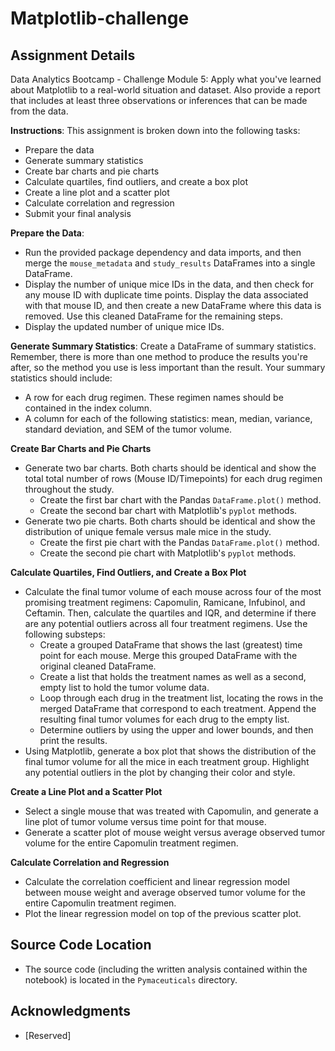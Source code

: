 # Matplotlib-challenge

## Assignment Details
Data Analytics Bootcamp - Challenge Module 5: Apply what you've learned about Matplotlib to a real-world situation and dataset. Also provide a report that includes at least three observations or inferences that can be made from the data.

**Instructions**: This assignment is broken down into the following tasks:

* Prepare the data
* Generate summary statistics
* Create bar charts and pie charts
* Calculate quartiles, find outliers, and create a box plot
* Create a line plot and a scatter plot
* Calculate correlation and regression
* Submit your final analysis

**Prepare the Data**:

* Run the provided package dependency and data imports, and then merge the ```mouse_metadata``` and ```study_results``` DataFrames into a single DataFrame.
* Display the number of unique mice IDs in the data, and then check for any mouse ID with duplicate time points. Display the data associated with that mouse ID, and then create a new DataFrame where this data is removed. Use this cleaned DataFrame for the remaining steps.
* Display the updated number of unique mice IDs.

**Generate Summary Statistics**: Create a DataFrame of summary statistics. Remember, there is more than one method to produce the results you're after, so the method you use is less important than the result. Your summary statistics should include:

* A row for each drug regimen. These regimen names should be contained in the index column.
* A column for each of the following statistics: mean, median, variance, standard deviation, and SEM of the tumor volume.

**Create Bar Charts and Pie Charts**

* Generate two bar charts. Both charts should be identical and show the total total number of rows (Mouse ID/Timepoints) for each drug regimen throughout the study.
  * Create the first bar chart with the Pandas ```DataFrame.plot()``` method.
  * Create the second bar chart with Matplotlib's ```pyplot``` methods.
* Generate two pie charts. Both charts should be identical and show the distribution of unique female versus male mice in the study.
  * Create the first pie chart with the Pandas ```DataFrame.plot()``` method.
  * Create the second pie chart with Matplotlib's ```pyplot``` methods.

**Calculate Quartiles, Find Outliers, and Create a Box Plot**

* Calculate the final tumor volume of each mouse across four of the most promising treatment regimens: Capomulin, Ramicane, Infubinol, and Ceftamin. Then, calculate the quartiles and IQR, and determine if there are any potential outliers across all four treatment regimens. Use the following substeps:
  * Create a grouped DataFrame that shows the last (greatest) time point for each mouse. Merge this grouped DataFrame with the original cleaned DataFrame.
  * Create a list that holds the treatment names as well as a second, empty list to hold the tumor volume data.
  * Loop through each drug in the treatment list, locating the rows in the merged DataFrame that correspond to each treatment. Append the resulting final tumor volumes for each drug to the empty list.
  * Determine outliers by using the upper and lower bounds, and then print the results.
* Using Matplotlib, generate a box plot that shows the distribution of the final tumor volume for all the mice in each treatment group. Highlight any potential outliers in the plot by changing their color and style.

**Create a Line Plot and a Scatter Plot**

* Select a single mouse that was treated with Capomulin, and generate a line plot of tumor volume versus time point for that mouse.
* Generate a scatter plot of mouse weight versus average observed tumor volume for the entire Capomulin treatment regimen.

**Calculate Correlation and Regression**

* Calculate the correlation coefficient and linear regression model between mouse weight and average observed tumor volume for the entire Capomulin treatment regimen.
* Plot the linear regression model on top of the previous scatter plot.

## Source Code Location

* The source code (including the written analysis contained within the notebook) is located in the ```Pymaceuticals``` directory.

## Acknowledgments

* [Reserved]
